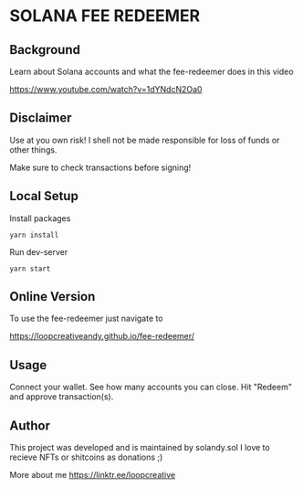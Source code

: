 # SOLANA FEE REDEEMER

## Background
Learn about Solana accounts and what the fee-redeemer does in this video

https://www.youtube.com/watch?v=1dYNdcN2Oa0

## Disclaimer

Use at you own risk!
I shell not be made responsible for loss of funds or other things.

Make sure to check transactions before signing!

## Local Setup

Install packages
```
yarn install 
```

Run dev-server
```
yarn start 
```

## Online Version

To use the fee-redeemer just navigate to 

https://loopcreativeandy.github.io/fee-redeemer/

## Usage

Connect your wallet. See how many accounts you can close. Hit "Redeem" and approve transaction(s).

## Author

This project was developed and is maintained by solandy.sol
I love to recieve NFTs or shitcoins as donations ;)

More about me
https://linktr.ee/loopcreative

